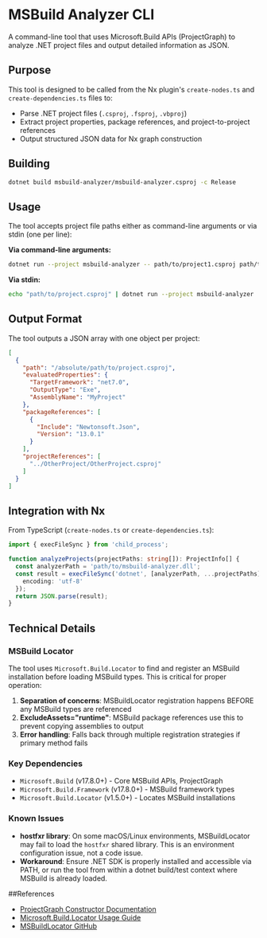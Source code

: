 # MSBuild Analyzer CLI

A command-line tool that uses Microsoft.Build APIs (ProjectGraph) to analyze .NET project files and output detailed information as JSON.

## Purpose

This tool is designed to be called from the Nx plugin's `create-nodes.ts` and `create-dependencies.ts` files to:
- Parse .NET project files (`.csproj`, `.fsproj`, `.vbproj`)
- Extract project properties, package references, and project-to-project references
- Output structured JSON data for Nx graph construction

## Building

```bash
dotnet build msbuild-analyzer/msbuild-analyzer.csproj -c Release
```

## Usage

The tool accepts project file paths either as command-line arguments or via stdin (one per line):

**Via command-line arguments:**
```bash
dotnet run --project msbuild-analyzer -- path/to/project1.csproj path/to/project2.csproj
```

**Via stdin:**
```bash
echo "path/to/project.csproj" | dotnet run --project msbuild-analyzer
```

## Output Format

The tool outputs a JSON array with one object per project:

```json
[
  {
    "path": "/absolute/path/to/project.csproj",
    "evaluatedProperties": {
      "TargetFramework": "net7.0",
      "OutputType": "Exe",
      "AssemblyName": "MyProject"
    },
    "packageReferences": [
      {
        "Include": "Newtonsoft.Json",
        "Version": "13.0.1"
      }
    ],
    "projectReferences": [
      "../OtherProject/OtherProject.csproj"
    ]
  }
]
```

## Integration with Nx

From TypeScript (`create-nodes.ts` or `create-dependencies.ts`):

```typescript
import { execFileSync } from 'child_process';

function analyzeProjects(projectPaths: string[]): ProjectInfo[] {
  const analyzerPath = 'path/to/msbuild-analyzer.dll';
  const result = execFileSync('dotnet', [analyzerPath, ...projectPaths], {
    encoding: 'utf-8'
  });
  return JSON.parse(result);
}
```

## Technical Details

### MSBuild Locator

The tool uses `Microsoft.Build.Locator` to find and register an MSBuild installation before loading MSBuild types. This is critical for proper operation:

1. **Separation of concerns**: MSBuildLocator registration happens BEFORE any MSBuild types are referenced
2. **ExcludeAssets="runtime"**: MSBuild package references use this to prevent copying assemblies to output
3. **Error handling**: Falls back through multiple registration strategies if primary method fails

### Key Dependencies

- `Microsoft.Build` (v17.8.0+) - Core MSBuild APIs, ProjectGraph
- `Microsoft.Build.Framework` (v17.8.0+) - MSBuild framework types
- `Microsoft.Build.Locator` (v1.5.0+) - Locates MSBuild installations

### Known Issues

- **hostfxr library**: On some macOS/Linux environments, MSBuildLocator may fail to load the `hostfxr` shared library. This is an environment configuration issue, not a code issue.
- **Workaround**: Ensure .NET SDK is properly installed and accessible via PATH, or run the tool from within a dotnet build/test context where MSBuild is already loaded.

##References

- [ProjectGraph Constructor Documentation](https://learn.microsoft.com/en-us/dotnet/api/microsoft.build.graph.projectgraph.-ctor?view=msbuild-17-netcore)
- [Microsoft.Build.Locator Usage Guide](https://learn.microsoft.com/en-us/visualstudio/msbuild/updating-an-existing-application)
- [MSBuildLocator GitHub](https://github.com/microsoft/MSBuildLocator)
